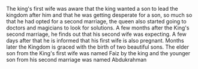 The king's first wife was aware that the king wanted a son to lead the kingdom after him and that he was getting desperate for a son, so much so that he had opted for a second marriage, the queen also started going to doctors and magicians to look for solutions. A few months after the King's second marriage, he finds out that his second wife was expecting. A few days after that he is informed that his first wife is also pregnant. Months later the Kingdom is graced with the birth of two beautiful sons. The elder son from the King's first wife was named Faiz by the king and the younger son from his second marriage was named Abdukrahman